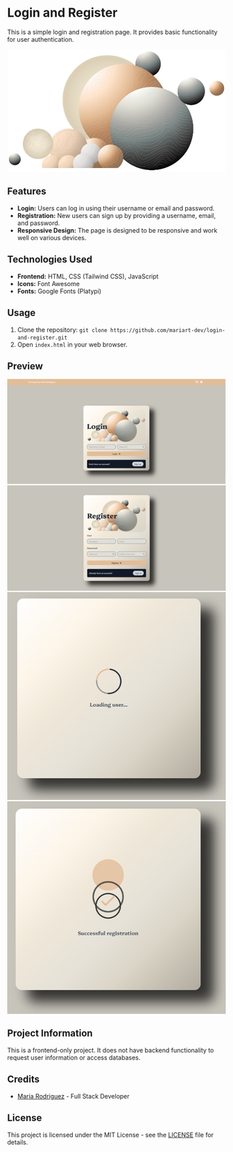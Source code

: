 # Login and Register

This is a simple login and registration page. It provides basic functionality for user authentication.

![Preview](https://github.com/mariart-dev/LoginForm/blob/976a75aa43066a9ff5d97b346a2b05c77f660ba2/static/img/background.png)

## Features

- **Login:** Users can log in using their username or email and password.
- **Registration:** New users can sign up by providing a username, email, and password.
- **Responsive Design:** The page is designed to be responsive and work well on various devices.

## Technologies Used

- **Frontend:** HTML, CSS (Tailwind CSS), JavaScript
- **Icons:** Font Awesome
- **Fonts:** Google Fonts (Platypi)

## Usage

1. Clone the repository: `git clone https://github.com/mariart-dev/login-and-register.git`
2. Open `index.html` in your web browser.

## Preview

![Login Preview](https://github.com/mariart-dev/LoginForm/blob/c23220c719b1b9b9186debae75450c505fbde2bd/static/img/Login.png)
![Register Preview](https://github.com/mariart-dev/LoginForm/blob/976a75aa43066a9ff5d97b346a2b05c77f660ba2/static/img/Register.png)
![Loading Preview](https://github.com/mariart-dev/LoginForm/blob/976a75aa43066a9ff5d97b346a2b05c77f660ba2/static/img/Loading.png)
![Registration Preview](https://github.com/mariart-dev/LoginForm/blob/976a75aa43066a9ff5d97b346a2b05c77f660ba2/static/img/Registration.png)

## Project Information

This is a frontend-only project. It does not have backend functionality to request user information or access databases. 

## Credits

- [Maria Rodriguez](https://github.com/mariart-dev) - Full Stack Developer


## License

This project is licensed under the MIT License - see the [LICENSE](/LICENSE) file for details.

